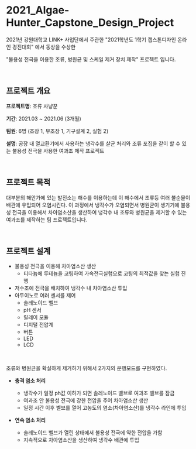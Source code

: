# 2021_Algae-Hunter_Capstone_Design_Project

2021년 강원대학교 LINK+ 사업단에서 주관한 "2021학년도 1학기 캡스톤디자인 온라인 경진대회" 에서 동상을 수상한

"불용성 전극을 이용한 조류, 병원균 및 스케일 제거 장치 제작" 프로젝트 입니다.

<br/>

## 프로젝트 개요

**프로젝트명**: 조류 사냥꾼

**기간**: 2021.03 ~ 2021.06 (3개월)

**팀원**: 6명 (조장 1, 부조장 1, 기구설계 2, 실험 2)

**설명**: 공장 내 열교환기에서 사용하는 냉각수를 살균 처리와 조류 포집을 같이 할 수 있는 불용성 전극을 사용한 여과조 제작 프로젝트

<br/>

## 프로젝트 목적

대부분의 해안가에 있는 발전소는 해수를 이용하는데 이 해수에서 조류등 여러 불순물이 배관에 유입되어 오염시킨다. 이 과정에서 냉각수가 오염되면서 병원균이 생기기에 불용성 전극을 이용해서 차아염소산을 생산하여 냉각수 내 조류와 병원균을 제거할 수 있는 여과조를 제작하는 팀 프로젝트입니다.

<br/> 

## 프로젝트 설계

- 불용성 전극을 이용해 차아염소산 생산
  - 티타늄에 루테늄을 코팅하여 가속전극실험으로 코팅의 최적값을 찾는 실험 진행
- 저수조에 전극을 배치하여 냉각수 내 차아염소산 투입
- 아두이노로 여러 센서를 제어
  - 솔레노이드 벨브
  - pH 센서
  - 릴레이 모듈
  - 디지털 전압계
  - 버튼
  - LED
  - LCD

<br/> 

조류와 병원균을 확실하게 제거하기 위해서 2가지의 운행모드를 구현하였다.

- **충격 염소 처리**
  - 냉각수가 일정 ph값 이하가 되면 솔레노이드 벨브로 여과조 벨브를 잠금
  - 여과조 안 불용성 전극에 강한 전압을 주어 차아염소산 생산
  - 일정 시간 이후 벨브를 열어 고농도의 염소(차아염소산)를 냉각수 라인에 투입

- **연속 염소 처리**
  - 솔레노이드 벨브가 열린 상태에서 불용성 전극에 약한 전압을 가함
  - 지속적으로 차아염소산을 생산하여 냉각수 배관에 투입

<br/> 


